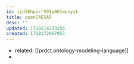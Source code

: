 ```yaml
---
id: iyd26hpurr591y06twpnyzk
title: openCAESAR
desc: ''
updated: 1718214233256
created: 1718172067953
---
```


- related: [[prdct.ontology-modeling-language]]
- 